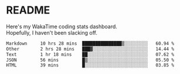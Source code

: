 # README

Here's my WakaTime coding stats dashboard.  
Hopefully, I haven't been slacking off.

<!--START_SECTION:waka-->

```txt
Markdown     10 hrs 28 mins  ███████████████▒░░░░░░░░░   60.94 %
Other        2 hrs 28 mins   ███▓░░░░░░░░░░░░░░░░░░░░░   14.44 %
Text         1 hr 18 mins    ██░░░░░░░░░░░░░░░░░░░░░░░   07.62 %
JSON         56 mins         █▒░░░░░░░░░░░░░░░░░░░░░░░   05.50 %
HTML         39 mins         █░░░░░░░░░░░░░░░░░░░░░░░░   03.85 %
```

<!--END_SECTION:waka-->